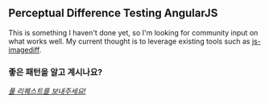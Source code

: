 ## Perceptual Difference Testing AngularJS

This is something I haven't done yet, so I'm looking for community input on what works well. My current thought is to leverage existing tools such as [js-imagediff](http://humblesoftware.github.io/js-imagediff/).

### 좋은 패턴을 알고 계시나요?

*[풀 리퀘스트를 보내주세요!](../#contributing-test-patterns)*